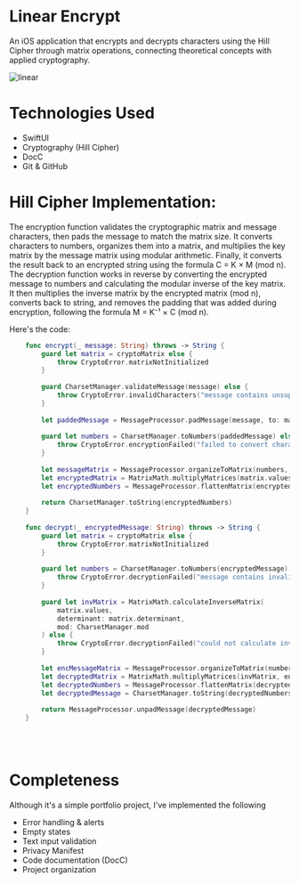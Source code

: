# Linear Encrypt
An iOS application that encrypts and decrypts characters using the Hill Cipher through matrix operations, connecting theoretical concepts with applied cryptography.

![linear](https://github.com/user-attachments/assets/7a92f193-8cce-4596-a208-113969916c8b)


# Technologies Used
* SwiftUI
* Cryptography (Hill Cipher)
* DocC
* Git & GitHub

# Hill Cipher Implementation:

The encryption function validates the cryptographic matrix and message characters, then pads the message to match the matrix size. It converts characters to numbers, organizes them into a matrix, and multiplies the key matrix by the message matrix using modular arithmetic. Finally, it converts the result back to an encrypted string using the formula C = K × M (mod n).
The decryption function works in reverse by converting the encrypted message to numbers and calculating the modular inverse of the key matrix. It then multiplies the inverse matrix by the encrypted matrix (mod n), converts back to string, and removes the padding that was added during encryption, following the formula M = K⁻¹ × C (mod n).

Here's the code:

```swift
    func encrypt(_ message: String) throws -> String {
        guard let matrix = cryptoMatrix else {
            throw CryptoError.matrixNotInitialized
        }
        
        guard CharsetManager.validateMessage(message) else {
            throw CryptoError.invalidCharacters("message contains unsupported characters")
        }
        
        let paddedMessage = MessageProcessor.padMessage(message, to: matrix.size)
        
        guard let numbers = CharsetManager.toNumbers(paddedMessage) else {
            throw CryptoError.encryptionFailed("failed to convert characters")
        }
        
        let messageMatrix = MessageProcessor.organizeToMatrix(numbers, matrixSize: matrix.size)
        let encryptedMatrix = MatrixMath.multiplyMatrices(matrix.values, messageMatrix, mod: CharsetManager.mod)
        let encryptedNumbers = MessageProcessor.flattenMatrix(encryptedMatrix)
        
        return CharsetManager.toString(encryptedNumbers)
    }
    
    func decrypt(_ encryptedMessage: String) throws -> String {
        guard let matrix = cryptoMatrix else {
            throw CryptoError.matrixNotInitialized
        }
        
        guard let numbers = CharsetManager.toNumbers(encryptedMessage) else {
            throw CryptoError.decryptionFailed("message contains invalid characters")
        }
        
        guard let invMatrix = MatrixMath.calculateInverseMatrix(
            matrix.values,
            determinant: matrix.determinant,
            mod: CharsetManager.mod
        ) else {
            throw CryptoError.decryptionFailed("could not calculate inverse matrix")
        }
        
        let encMessageMatrix = MessageProcessor.organizeToMatrix(numbers, matrixSize: matrix.size)
        let decryptedMatrix = MatrixMath.multiplyMatrices(invMatrix, encMessageMatrix, mod: CharsetManager.mod)
        let decryptedNumbers = MessageProcessor.flattenMatrix(decryptedMatrix)
        let decryptedMessage = CharsetManager.toString(decryptedNumbers)
        
        return MessageProcessor.unpadMessage(decryptedMessage)
    }
```
<br>
</br>



# Completeness
Although it's a simple portfolio project, I've implemented the following
* Error handling & alerts
* Empty states
* Text input validation
* Privacy Manifest
* Code documentation (DocC)
* Project organization


